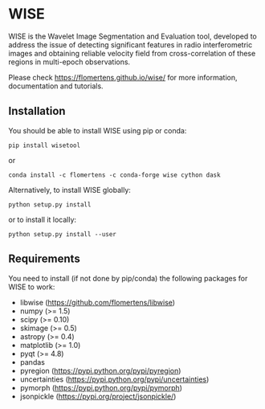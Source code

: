 WISE
====

WISE is the Wavelet Image Segmentation and Evaluation tool, developed to address the issue of detecting significant features in radio interferometric images and obtaining reliable velocity field from cross-correlation of these regions in multi-epoch observations.

Please check https://flomertens.github.io/wise/ for more information, documentation and tutorials.

Installation
------------

You should be able to install WISE using pip or conda:

    pip install wisetool

or

    conda install -c flomertens -c conda-forge wise cython dask

Alternatively, to install WISE globally:

    python setup.py install

or to install it locally:

    python setup.py install --user

Requirements
------------

You need to install (if not done by pip/conda) the following packages for WISE to work:

- libwise (https://github.com/flomertens/libwise)
- numpy (>= 1.5)
- scipy (>= 0.10)
- skimage (>= 0.5)
- astropy (>= 0.4)
- matplotlib (>= 1.0)
- pyqt (>= 4.8)
- pandas
- pyregion (https://pypi.python.org/pypi/pyregion)
- uncertainties (https://pypi.python.org/pypi/uncertainties)
- pymorph (https://pypi.python.org/pypi/pymorph)
- jsonpickle (https://pypi.org/project/jsonpickle/)

